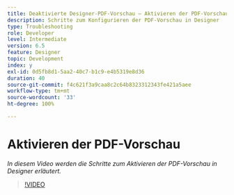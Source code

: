 ```yaml
---
title: Deaktivierte Designer-PDF-Vorschau – Aktivieren der PDF-Vorschau
description: Schritte zum Konfigurieren der PDF-Vorschau in Designer
type: Troubleshooting
role: Developer
level: Intermediate
version: 6.5
feature: Designer
topic: Development
index: y
exl-id: 0d5fb8d1-5aa2-40c7-b1c9-e4b5319e8d36
duration: 40
source-git-commit: f4c621f3a9caa8c2c64b8323312343fe421a5aee
workflow-type: tm+mt
source-wordcount: '33'
ht-degree: 100%

---
```


# Aktivieren der PDF-Vorschau

*In diesem Video werden die Schritte zum Aktivieren der PDF-Vorschau in Designer erläutert.*

>[!VIDEO](https://video.tv.adobe.com/v/335500?quality=12&learn=on)
